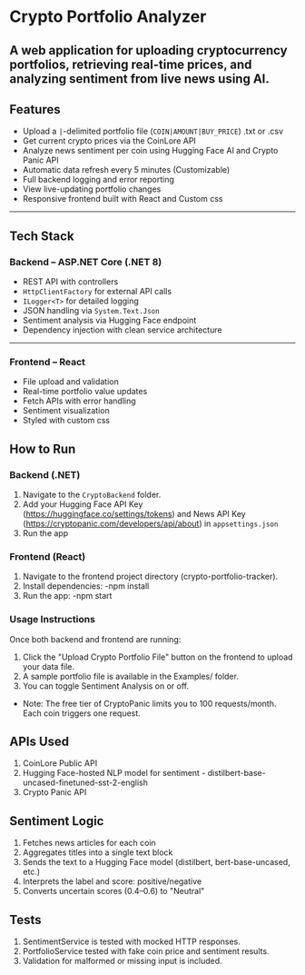 # Crypto Portfolio Analyzer
A web application for uploading cryptocurrency portfolios, retrieving real-time prices, and analyzing sentiment from live news using AI.
---

## Features
- Upload a `|`-delimited portfolio file (`COIN|AMOUNT|BUY_PRICE`) .txt or .csv
- Get current crypto prices via the CoinLore API
- Analyze news sentiment per coin using Hugging Face AI and Crypto Panic API
- Automatic data refresh every 5 minutes (Customizable)
- Full backend logging and error reporting
- View live-updating portfolio changes
- Responsive frontend built with React and Custom css
---

## Tech Stack

### Backend – ASP.NET Core (.NET 8)
- REST API with controllers
- `HttpClientFactory` for external API calls
- `ILogger<T>` for detailed logging
- JSON handling via `System.Text.Json`
- Sentiment analysis via Hugging Face endpoint
- Dependency injection with clean service architecture
---

### Frontend – React
- File upload and validation
- Real-time portfolio value updates
- Fetch APIs with error handling
- Sentiment visualization
- Styled with custom css

## How to Run
### Backend (.NET)

1. Navigate to the `CryptoBackend` folder.
2. Add your Hugging Face API Key (https://huggingface.co/settings/tokens) and News API Key (https://cryptopanic.com/developers/api/about) in `appsettings.json`
3. Run the app

### Frontend (React)
1. Navigate to the frontend project directory (crypto-portfolio-tracker).
2. Install dependencies:
-npm install
3. Run the app:
-npm start

### Usage Instructions
Once both backend and frontend are running:

1. Click the "Upload Crypto Portfolio File" button on the frontend to upload your data file.
2. A sample portfolio file is available in the Examples/ folder.
3. You can toggle Sentiment Analysis on or off.
- Note: The free tier of CryptoPanic limits you to 100 requests/month. Each coin triggers one request.

## APIs Used
1. CoinLore Public API
2. Hugging Face-hosted NLP model for sentiment - distilbert-base-uncased-finetuned-sst-2-english
3. Crypto Panic API

## Sentiment Logic
1. Fetches news articles for each coin
2. Aggregates titles into a single text block
3. Sends the text to a Hugging Face model (distilbert, bert-base-uncased, etc.)
4. Interprets the label and score: positive/negative
5. Converts uncertain scores (0.4–0.6) to "Neutral"

## Tests
1. SentimentService is tested with mocked HTTP responses.
2. PortfolioService tested with fake coin price and sentiment results.
3. Validation for malformed or missing input is included.